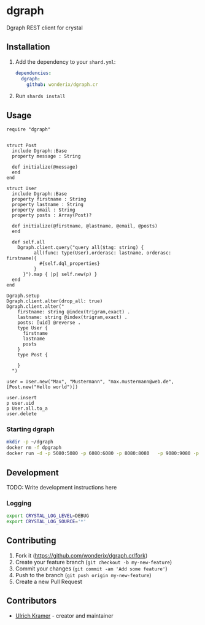# dgraph

Dgraph REST client for crystal

## Installation

1. Add the dependency to your `shard.yml`:

   ```yaml
   dependencies:
     dgraph:
       github: wonderix/dgraph.cr
   ```

2. Run `shards install`

## Usage

```crystal
require "dgraph"


struct Post
  include Dgraph::Base
  property message : String

  def initialize(@message)
  end
end

struct User
  include Dgraph::Base
  property firstname : String
  property lastname : String
  property email : String
  property posts : Array(Post)?

  def initialize(@firstname, @lastname, @email, @posts)
  end

  def self.all
    Dgraph.client.query("query all($tag: string) {
          all(func: type(User),orderasc: lastname, orderasc: firstname){
            #{self.dql_properties}
          }
      }").map { |p| self.new(p) }
  end
end

Dgraph.setup
Dgraph.client.alter(drop_all: true)
Dgraph.client.alter("
    firstname: string @index(trigram,exact) .
    lastname: string @index(trigram,exact) .
    posts: [uid] @reverse .
    type User {
      firstname
      lastname
      posts
    }
    type Post {

    }
  ")

user = User.new("Max", "Mustermann", "max.mustermann@web.de", [Post.new("Hello world")])

user.insert
p user.uid
p User.all.to_a
user.delete
```

### Starting dgraph

```bash
mkdir -p ~/dgraph
docker rm -f dpgraph
docker run -d -p 5080:5080 -p 6080:6080 -p 8080:8080   -p 9080:9080 -p 8000:8000 -v ~/dgraph:/dgraph --name dgraph  dgraph/standalone:v21.03.1
```

## Development

TODO: Write development instructions here

### Logging

```bash
export CRYSTAL_LOG_LEVEL=DEBUG
export CRYSTAL_LOG_SOURCE='*'
```

## Contributing

1. Fork it (<https://github.com/wonderix/dgraph.cr/fork>)
2. Create your feature branch (`git checkout -b my-new-feature`)
3. Commit your changes (`git commit -am 'Add some feature'`)
4. Push to the branch (`git push origin my-new-feature`)
5. Create a new Pull Request

## Contributors

- [Ulrich Kramer](https://github.com/wonderix) - creator and maintainer
